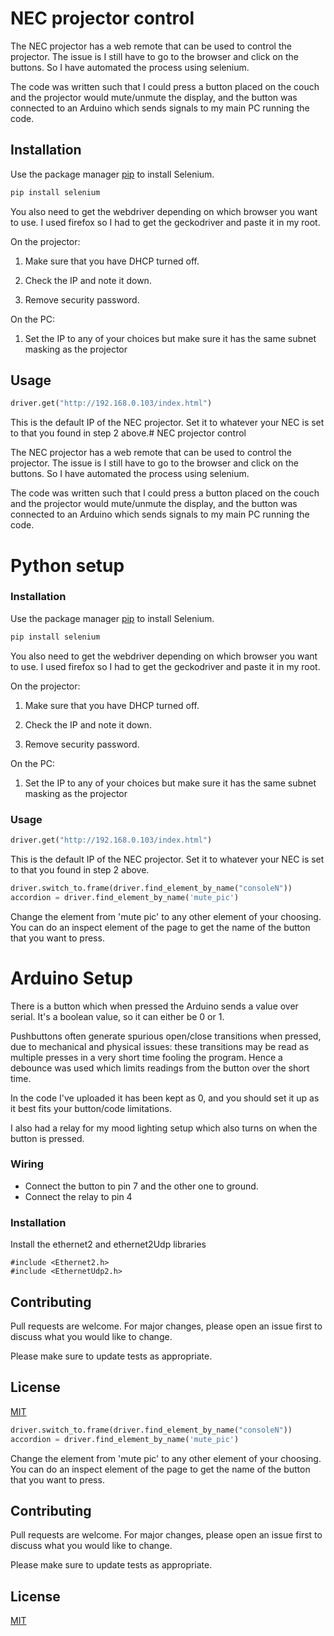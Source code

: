 # NEC projector control

The NEC projector has a web remote that can be used to control the projector. The issue is I still have to go to the browser and click on the buttons. So I have automated the process using selenium.

The code was written such that I could press a button placed on the couch and the projector would mute/unmute the display, and the button was connected to an Arduino which sends signals to my main PC running the code. 

## Installation

Use the package manager [pip](https://pip.pypa.io/en/stable/) to install Selenium.

```bash
pip install selenium
```
You also need to get the webdriver depending on which browser you want to use. I used firefox so I had to get the geckodriver and paste it in my root.



On the projector:

1. Make sure that you have DHCP turned off. 

2. Check the IP and note it down. 

3. Remove security password.



On the PC:

1. Set the IP to any of your choices but make sure it has the same subnet masking as the projector
## Usage
```python
driver.get("http://192.168.0.103/index.html")
```
This is the default IP of the NEC projector. Set it to whatever your NEC is set to that you found in step 2 above.# NEC projector control

The NEC projector has a web remote that can be used to control the projector. The issue is I still have to go to the browser and click on the buttons. So I have automated the process using selenium.

The code was written such that I could press a button placed on the couch and the projector would mute/unmute the display, and the button was connected to an Arduino which sends signals to my main PC running the code. 

# Python setup

### Installation

Use the package manager [pip](https://pip.pypa.io/en/stable/) to install Selenium.

```bash
pip install selenium
```
You also need to get the webdriver depending on which browser you want to use. I used firefox so I had to get the geckodriver and paste it in my root.



On the projector:

1. Make sure that you have DHCP turned off. 

2. Check the IP and note it down. 

3. Remove security password.



On the PC:

1. Set the IP to any of your choices but make sure it has the same subnet masking as the projector


### Usage
```python
driver.get("http://192.168.0.103/index.html")
```
This is the default IP of the NEC projector. Set it to whatever your NEC is set to that you found in step 2 above.

```python
driver.switch_to.frame(driver.find_element_by_name("consoleN"))
accordion = driver.find_element_by_name('mute_pic')
```
Change the element from 'mute pic' to any other element of your choosing. You can do an inspect element of the page to get the name of the button that you want to press.

# Arduino Setup
There is a button which when pressed the Arduino sends a value over serial. It's a boolean value, so it can either be 0 or 1. 

Pushbuttons often generate spurious open/close transitions when pressed, due to mechanical and physical issues: these transitions may be read as multiple presses in a very short time fooling the program. Hence a debounce was used which limits readings from the button over the short time. 

In the code I've uploaded it has been kept as 0, and you should set it up as it best fits your button/code limitations. 

I also had a relay for my mood lighting setup which also turns on when the button is pressed.
### Wiring
- Connect the button to pin 7 and the other one to ground.
- Connect the relay to pin 4
### Installation 
Install the ethernet2 and ethernet2Udp libraries
```arduino
#include <Ethernet2.h>
#include <EthernetUdp2.h>
```

## Contributing
Pull requests are welcome. For major changes, please open an issue first to discuss what you would like to change.

Please make sure to update tests as appropriate.

## License
[MIT](https://choosealicense.com/licenses/mit/)


```python
driver.switch_to.frame(driver.find_element_by_name("consoleN"))
accordion = driver.find_element_by_name('mute_pic')
```
Change the element from 'mute pic' to any other element of your choosing. You can do an inspect element of the page to get the name of the button that you want to press.

## Contributing
Pull requests are welcome. For major changes, please open an issue first to discuss what you would like to change.

Please make sure to update tests as appropriate.

## License
[MIT](https://choosealicense.com/licenses/mit/)
